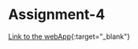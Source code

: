 # Assignment-4

[Link to the webApp](https://64c334e3e3215d2241a02560--lucent-chebakia-f74b52.netlify.app/){:target="_blank"}
